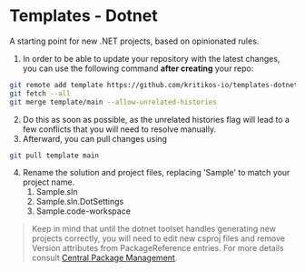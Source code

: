 # Templates - Dotnet

A starting point for new .NET projects, based on opinionated rules.

1. In order to be able to update your repository with the latest changes, you can use the following command **after creating** your repo:

```bash
git remote add template https://github.com/kritikos-io/templates-dotnet
git fetch --all
git merge template/main --allow-unrelated-histories
```

2. Do this as soon as possible, as the unrelated histories flag will lead to a few conflicts that you will need to resolve manually.
3. Afterward, you can pull changes using

```bash
git pull template main
```

4. Rename the solution and project files, replacing 'Sample' to match your project name.
   1. Sample.sln
   2. Sample.sln.DotSettings
   3. Sample.code-workspace

> Keep in mind that until the dotnet toolset handles generating new projects correctly, you will need to edit new csproj files and remove Version attributes from PackageReference entries. For more details consult [Central Package Management].

[Central Package Management]: https://learn.microsoft.com/en-us/nuget/consume-packages/central-package-management
